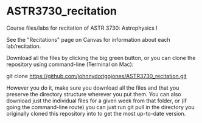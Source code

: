 # ASTR3730_recitation

Course files/labs for recitation of ASTR 3730: Astrophysics I

See the "Recitations" page on Canvas for information about each lab/recitation.

Download all the files by clicking the big green button, or you can clone the repository using command-line (Terminal on Mac):

git clone https://github.com/johnnydorigojones/ASTR3730_recitation.git

However you do it, make sure you download all the files and that you preserve the directory structure wherever you put them. You can also download just the individual files for a given week from that folder, or (if going the command-line route) you can just run git pull in the directory you originally cloned this repository into to get the most up-to-date version.
